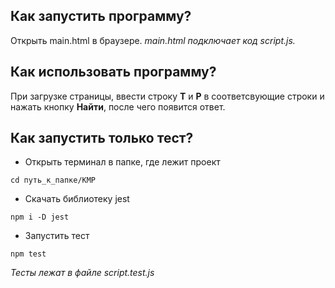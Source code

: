 ## Как запустить программу?
Открыть main.html в браузере.
*main.html подключает код script.js.*
## Как использовать программу?
При загрузке страницы, ввести строку **T** и **P** в соответсвующие строки и нажать кнопку **Найти**, после чего появится ответ.
## Как запустить только тест?
* Открыть терминал в папке, где лежит проект
```
cd путь_к_папке/KMP
```
* Скачать библиотеку jest
```
npm i -D jest
```
* Запустить тест
```
npm test
```
*Тесты лежат в файле script.test.js*
